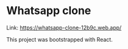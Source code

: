 # Whatsapp clone

Link: https://whatsapp-clone-12b9c.web.app/

This project was bootstrapped with React.
